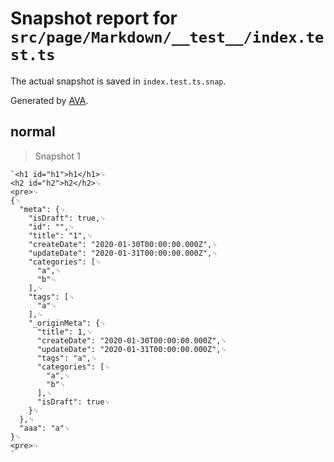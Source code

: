 # Snapshot report for `src/page/Markdown/__test__/index.test.ts`

The actual snapshot is saved in `index.test.ts.snap`.

Generated by [AVA](https://avajs.dev).

## normal

> Snapshot 1

    `<h1 id="h1">h1</h1>␊
    <h2 id="h2">h2</h2>␊
    <pre>␊
    {␊
      "meta": {␊
        "isDraft": true,␊
        "id": "",␊
        "title": "1",␊
        "createDate": "2020-01-30T00:00:00.000Z",␊
        "updateDate": "2020-01-31T00:00:00.000Z",␊
        "categories": [␊
          "a",␊
          "b"␊
        ],␊
        "tags": [␊
          "a"␊
        ],␊
        "_originMeta": {␊
          "title": 1,␊
          "createDate": "2020-01-30T00:00:00.000Z",␊
          "updateDate": "2020-01-31T00:00:00.000Z",␊
          "tags": "a",␊
          "categories": [␊
            "a",␊
            "b"␊
          ],␊
          "isDraft": true␊
        }␊
      },␊
      "aaa": "a"␊
    }␊
    <pre>␊
    `

